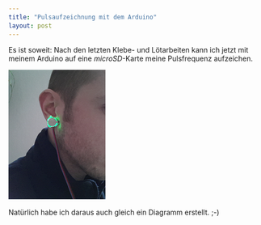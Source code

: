 ```yaml
---
title: "Pulsaufzeichnung mit dem Arduino"
layout: post
---
```

Es ist soweit: Nach den letzten Klebe- und Lötarbeiten kann ich jetzt
mit meinem Arduino auf eine *microSD*-Karte meine Pulsfrequenz
aufzeichen.

<a href="/img/content/IMG_20130309_161937.jpg"><img src="/img/content/thumb_IMG_20130309_161937.png" alt="Pulssensor an meinem Ohr" /></a>

Natürlich habe ich daraus auch gleich ein Diagramm erstellt. ;-)

<script type="text/javascript" src="//ajax.googleapis.com/ajax/static/modules/gviz/1.0/chart.js"> {"dataSourceUrl":"//docs.google.com/spreadsheet/tq?key=0AnPgELYDfX7pdGtjUDlvYW5Rbm1fYnlDOERjaV9SR1E&transpose=0&headers=1&range=G1%3AG306&gid=0&pub=1","options":{"titleTextStyle":{"bold":true,"color":"#000","fontSize":16},"series":{"0":{"errorBars":{"errorType":"none","magnitude":10},"pointSize":0,"lineWidth":1}},"curveType":"","animation":{"duration":0},"theme":"maximized","lineWidth":2,"hAxis":{"title":"Titel der horizontalen Achse","useFormatFromData":true,"minValue":null,"viewWindowMode":null,"viewWindow":null,"maxValue":null},"vAxes":[{"title":"Titel der linken vertikalen Achse","useFormatFromData":true,"minValue":null,"viewWindow":{"min":null,"max":null},"maxValue":null},{"useFormatFromData":true,"minValue":null,"viewWindow":{"min":null,"max":null},"maxValue":null}],"title":"Puls","booleanRole":"certainty","interpolateNulls":false,"domainAxis":{"direction":1},"legend":"none","tooltip":{},"width":1110,"height":637},"state":{},"view":{"columns":[{"calc":"emptyString","type":"string","sourceColumn":0},0]},"chartType":"LineChart","chartName":"Diagramm1"} </script>

